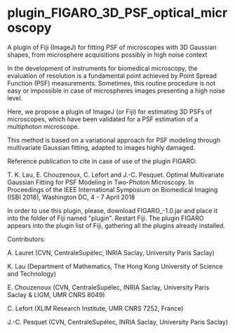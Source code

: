 # plugin_FIGARO_3D_PSF_optical_microscopy

A plugin of Fiji (ImageJ) for fitting PSF of microscopes with 3D Gaussian shapes, from microsphere acquisitions possibly in high noise context

In the development of instruments for biomedical microscopy, the evaluation of resolution is a fundamental point achieved by Point Spread Function (PSF) measurements. Sometimes, this routine procedure is not easy or impossible in case of microspheres images presenting a high noise level.

Here, we propose a plugin of ImageJ (or Fiji) for estimating 3D PSFs of microscopes, which have been validated for a PSF estimation of a multiphoton microscope.

This method is based on a variational approach for PSF modeling through multivariate Gaussian fitting, adapted to images highly damaged.

Reference publication to cite in case of use of the plugin FIGARO:

T. K. Lau, E. Chouzenoux, C. Lefort and J.-C. Pesquet. Optimal Multivariate Gaussian Fitting for PSF Modeling in Two-Photon Microscopy. In Proceedings of the IEEE International Symposium on Biomedical Imaging (ISBI 2018), Washington DC, 4 - 7 April 2018

In order to use this plugin, please, download FIGARO_-1.0.jar and place it into the folder of Fiji named "plugin". Restart Fiji. The plugin FIGARO appears into the plugin list of Fiji, gathering all the plugins already installed.

Contributors:

A. Lauret (CVN, CentraleSupélec, INRIA Saclay, University Paris Saclay)

K. Lau (Department of Mathematics, The Hong Kong University of Science and Technology)

E. Chouzenoux (CVN, CentraleSupélec, INRIA Saclay, University Paris Saclay & LIGM, UMR CNRS 8049)

C. Lefort (XLIM Research Institute, UMR CNRS 7252, France)

J.-C. Pesquet (CVN, CentraleSupélec, INRIA Saclay, University Paris Saclay)
